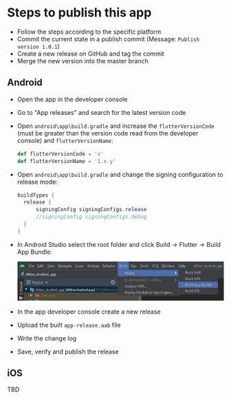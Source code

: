 # Steps to publish this app

- Follow the steps according to the specific platform
- Commit the current state in a publish commit (Message: `Publish version 1.0.1`) 
- Create a new release on GitHub and tag the commit
- Merge the new version into the master branch



## Android

- Open the app in the developer console

- Go to "App releases" and search for the latest version code

- Open `android\app\build.gradle` and increase the `flutterVersionCode ` (must be greater than the version code read from the developer console) and `flutterVersionName`:

  ```python
  def flutterVersionCode = 'x'
  def flutterVersionName = '1.x.y'
  ```

- Open `android\app\build.gradle` and change the signing configuration to release mode:

  ```java
  buildTypes {
  	release {
      	signingConfig signingConfigs.release
  		//signingConfig signingConfigs.debug
  	}
  }
  ```

- In Android Studio select the root folder and click Build -> Flutter -> Build App Bundle: 

  ![image-20200706093154007](https://raw.githubusercontent.com/Bennik2000/DHBWStudentInformationApp/develop/screenshots/AndroidStudioBuildAppBundle.png)


- In the app developer console create a new release
- Upload the built `app-release.aab` file
- Write the change log
- Save, verify and publish the release

## iOS

TBD